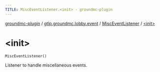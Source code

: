 ```yaml
---
TITLE: MiscEventListener.<init> - groundmc-plugin
---
```


[groundmc-plugin](../../index.html) / [gtlp.groundmc.lobby.event](../index.html) / [MiscEventListener](index.html) / [&lt;init&gt;](.)

# &lt;init&gt;

`MiscEventListener()`

Listener to handle miscellaneous events.

